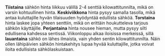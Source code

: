 **Tiistaina** sähkön hinta liikkuu välillä 2-4 senttiä kilowattitunnilta, mikä on varsin kohtuullinen hinta. **Keskiviikkona** hinta pysyy samalla tasolla, mikä antaa kuluttajille hyvän tilaisuuden hyödyntää edullista sähköä. **Torstaina** hinta laskee jopa yhteen senttiin, mikä on erittäin houkutteleva tarjous sähkön käyttäjille. **Perjantaina** hinta nousee hieman, mutta pysyy silti edullisena kahdessa sentissä. Viikonloppu alkaa iloisissa merkeissä, sillä **lauantaina** sähkö on lähes ilmaista, vain yhden sentin kilowattitunnilta. Näin ollen lähipäivien sähkön hintakehitys lupaa hyvää kuluttajille, jotka voivat iloita edullisista sähkölaskuistaan.